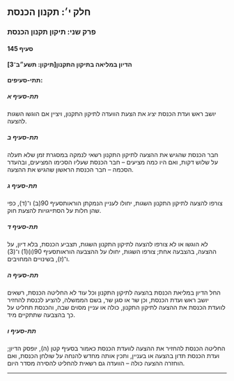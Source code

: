 ## חלק י׳: תקנון הכנסת

### פרק שני: תיקון תקנון הכנסת

#### סעיף 145

**הדיון במליאה בתיקון התקנון[תיקון: תשע״ב־3]**



#### תתי-סעיפים:

##### תת-סעיף א

יושב ראש ועדת הכנסת יציג את הצעת הוועדה לתיקון התקנון, ויציין אם הוגשו השגות להצעה.

##### תת-סעיף ב

חבר הכנסת 
שהגיש את ההצעה לתיקון התקנון רשאי לנמקה במסגרת זמן שלא תעלה על שלוש 
דקות, ואם היו כמה מציעים – חבר הכנסת שעליו הסכימו המציעים, ובהעדר הסכמה –
 חבר הכנסת הראשון שהגיש את ההצעה.

##### תת-סעיף ג

צורפו להצעה לתיקון התקנון השגות, יחולו לעניין הנמקתן הוראותסעיף 90(ב) ו־(ד), כפי שהן חלות על הסתייגויות להצעת חוק.

##### תת-סעיף ד

לא הוגשו 
או לא צורפו להצעה לתיקון התקנון השגות, תצביע הכנסת, בלא דיון, על ההצעה, 
בהצבעה אחת; צורפו השגות, יחולו על ההצבעה הוראותסעיף 90(ו)(1) ו־(3) ו־(ז), בשינויים המחויבים.

##### תת-סעיף ה

החל הדיון 
במליאת הכנסת בהצעה לתיקון התקנון וכל עוד לא החליטה הכנסת, רשאים יושב ראש
 ועדת הכנסת, וכן שר או סגן שר, בשם הממשלה, להציע לכנסת להחזיר לוועדת 
הכנסת את ההצעה לתיקון התקנון, כולה או עניין מסוים שבה, והכנסת תחליט על 
כך בהצבעה שתתקיים מיד.

##### תת-סעיף ו

החליטה 
הכנסת להחזיר את ההצעה לוועדת הכנסת כאמור בסעיף קטן (ה), יופסק הדיון; 
ועדת הכנסת תדון בהצעה או בעניין, ותכין אותה מחדש להנחה על שולחן הכנסת, 
ואם הוחזרה ההצעה כולה – הוועדה גם רשאית להחליט להסירה מסדר היום.

----

